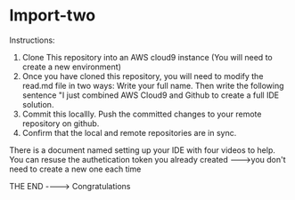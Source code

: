 # Import-two

Instructions:
1. Clone This repository into an AWS cloud9 instance (You will need to create a new environment)
2. Once you have cloned this repository, you will need to modify the read.md file in two ways: Write your full name. Then write the following sentence "I just combined AWS Cloud9 and Github to create a full IDE solution.
3. Commit this locallly. Push the committed changes to your remote repository on github.
4. Confirm that the local and remote repositories are in sync.

There is a document named setting up your IDE with four videos to help.
You can resuse the authetication token you already created --->you don't need to create a new one each time

THE END ----> Congratulations
